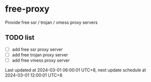 
# free-proxy
Provide free ssr / trojan / vmess proxy servers


## TODO list
- [ ] add free ssr proxy server
- [ ] add free trojan proxy server
- [ ] add free vmess proxy server

Last updated at 2024-03-01 06:00:01 UTC+8, next update schedule at 2024-03-01 12:00:01 UTC+8


